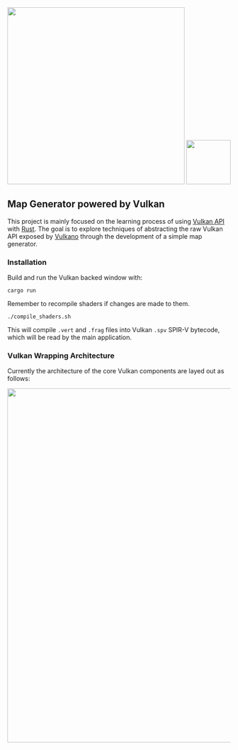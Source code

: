 <div align="center">
    <span><img src="https://www.vulkan.org/user/themes/vulkan/images/logo/vulkan-logo.svg" width="400"></span>
    <span><img src="https://upload.wikimedia.org/wikipedia/commons/thumb/d/d5/Rust_programming_language_black_logo.svg/1920px-Rust_programming_language_black_logo.svg.png" width="100"></span>
</div>

## Map Generator powered by Vulkan

This project is mainly focused on the learning process of using [Vulkan API](https://www.vulkan.org/) with [Rust](https://www.rust-lang.org/). The goal is to explore techniques of abstracting the raw Vulkan API exposed by [Vulkano](http://vulkano.rs/) through the development of a simple map generator.

### Installation

Build and run the Vulkan backed window with:

```
cargo run
```

Remember to recompile shaders if changes are made to them.

```
./compile_shaders.sh
```

This will compile `.vert` and `.frag` files into Vulkan `.spv` SPIR-V bytecode, which will be read by the main application.

### Vulkan Wrapping Architecture

Currently the architecture of the core Vulkan components are layed out as follows:

<img src="https://www.vulkan.org/user/themes/vulkan/images/logo/vulkan-logo.svg" width="800">
